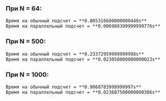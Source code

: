 ### При N = 64:  
    Время на обычный подсчет = **0.005316600000000449s**  
    Время на параллельный подсчет = **0.006980399999999776s**  

### При N = 500:  
    Время на обычный подсчет = **0.23372959999999998s**  
    Время на параллельный подсчет = **0.023058000000000023s**  

### При N = 1000:  
    Время на обычный подсчет = **0.9868783999999997s**  
    Время на параллельный подсчет = **0.023687500000000306s**  
